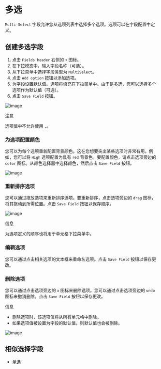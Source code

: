 # 多选

`Multi Select` 字段允许您从选项列表中选择多个选项。选项可以在字段配置中定义。

## 创建多选字段[](https://docs.nocodb.com/getting-started/self-hosted/installation/aws-ecs/#create-a-multi-select-field "直接链接到创建多选字段")

1. 点击 `Fields header` 右侧的 `+` 图标。
2. 在下拉模态中，输入字段名称（可选）。
3. 从下拉菜单中选择字段类型为 `MultiSelect`。
4. 点击 `Add option` 按钮以添加选项。
5. 为字段设置默认值。选项将填充在下拉菜单中。由于是多选，您可以选择多个选项作为默认值（可选）。
6. 点击 `Save Field` 按钮。

![image](https://docs.nocodb.com/assets/images/multiselect-d61aaaf3d7f5175b899af60f0ecd6225.png)

注意

选项值中不允许使用 `,`。

### 为选项配置颜色[](https://docs.nocodb.com/getting-started/self-hosted/installation/aws-ecs/#configure-color-for-options "直接链接到为选项配置颜色")

您可以为每个选项重新配置背景颜色。这在您想要突出某些选项时非常有用。例如，您可以将 `High` 选项配置为具有 `red` 背景色。要配置颜色，请点击选项旁边的 `color` 图标。从颜色选择器中选择颜色，然后点击 `Save Field` 按钮。

![image](https://docs.nocodb.com/assets/images/options-change-colour-08270506854710a13f2945a006fd3779.png)

### 重新排序选项[](https://docs.nocodb.com/getting-started/self-hosted/installation/aws-ecs/#re-order-options "直接链接到重新排序选项")

您可以通过拖放选项来重新排序选项。要重新排序，点击选项旁边的 `drag` 图标，将其拖动到所需位置。点击 `Save Field` 按钮以保存顺序。

![image](https://docs.nocodb.com/assets/images/options-reorder-1ee3cf6240593e4055bd781a0c116949.png)

信息

为选项定义的顺序也将用于单元格下拉菜单中。

### 编辑选项[](https://docs.nocodb.com/getting-started/self-hosted/installation/aws-ecs/#edit-options "直接链接到编辑选项")

您可以通过点击相关选项的文本框来重命名选项。点击 `Save Field` 按钮以保存更改。

### 删除选项[](https://docs.nocodb.com/getting-started/self-hosted/installation/aws-ecs/#delete-options "直接链接到删除选项")

您可以通过点击选项旁边的 `x` 图标来删除选项。您可以通过点击选项旁边的 `undo` 图标来撤消删除。点击 `Save Field` 按钮以保存更改。

信息

- 删除选项时，该选项值将从所有单元格中删除。
- 如果选项值被设置为字段的默认值，则默认值也会被删除。

![image](https://docs.nocodb.com/assets/images/options-remove-9e5b6dcf0682be419ac34c21db0b5716.png)

## 相似选择字段[](https://docs.nocodb.com/getting-started/self-hosted/installation/aws-ecs/#similar-select-based-fields "直接链接到相似选择字段")

- [单选](https://docs.nocodb.com/fields/field-types/select-based/single-select)